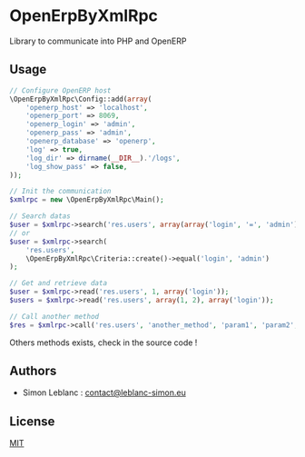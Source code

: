 OpenErpByXmlRpc
===============

Library to communicate into PHP and OpenERP

Usage
-----

```php
// Configure OpenERP host
\OpenErpByXmlRpc\Config::add(array(
    'openerp_host' => 'localhost',
    'openerp_port' => 8069,
    'openerp_login' => 'admin',
    'openerp_pass' => 'admin',
    'openerp_database' => 'openerp',
    'log' => true,
    'log_dir' => dirname(__DIR__).'/logs',
    'log_show_pass' => false,
));

// Init the communication
$xmlrpc = new \OpenErpByXmlRpc\Main();

// Search datas
$user = $xmlrpc->search('res.users', array(array('login', '=', 'admin')));
// or
$user = $xmlrpc->search(
    'res.users',
    \OpenErpByXmlRpc\Criteria::create()->equal('login', 'admin')
);

// Get and retrieve data
$user = $xmlrpc->read('res.users', 1, array('login'));
$users = $xmlrpc->read('res.users', array(1, 2), array('login'));

// Call another method
$res = $xmlrpc->call('res.users', 'another_method', 'param1', 'param2', ...);
```

Others methods exists, check in the source code !

Authors
-------

* Simon Leblanc : contact@leblanc-simon.eu

License
-------

[MIT](http://opensource.org/licenses/MIT)